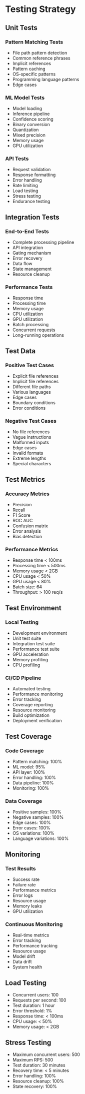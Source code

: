 # Testing Strategy

## Unit Tests

### Pattern Matching Tests
- File path pattern detection
- Common reference phrases
- Implicit references
- Pattern caching
- OS-specific patterns
- Programming language patterns
- Edge cases

### ML Model Tests
- Model loading
- Inference pipeline
- Confidence scoring
- Binary conversion
- Quantization
- Mixed precision
- Memory usage
- GPU utilization

### API Tests
- Request validation
- Response formatting
- Error handling
- Rate limiting
- Load testing
- Stress testing
- Endurance testing

## Integration Tests

### End-to-End Tests
- Complete processing pipeline
- API integration
- Gating mechanism
- Error recovery
- Data flow
- State management
- Resource cleanup

### Performance Tests
- Response time
- Processing time
- Memory usage
- CPU utilization
- GPU utilization
- Batch processing
- Concurrent requests
- Long-running operations

## Test Data

### Positive Test Cases
- Explicit file references
- Implicit file references
- Different file paths
- Various languages
- Edge cases
- Boundary conditions
- Error conditions

### Negative Test Cases
- No file references
- Vague instructions
- Malformed inputs
- Edge cases
- Invalid formats
- Extreme lengths
- Special characters

## Test Metrics

### Accuracy Metrics
- Precision
- Recall
- F1 Score
- ROC AUC
- Confusion matrix
- Error analysis
- Bias detection

### Performance Metrics
- Response time < 100ms
- Processing time < 500ms
- Memory usage < 2GB
- CPU usage < 50%
- GPU usage < 80%
- Batch size: 64
- Throughput: > 100 req/s

## Test Environment

### Local Testing
- Development environment
- Unit test suite
- Integration test suite
- Performance test suite
- GPU acceleration
- Memory profiling
- CPU profiling

### CI/CD Pipeline
- Automated testing
- Performance monitoring
- Error tracking
- Coverage reporting
- Resource monitoring
- Build optimization
- Deployment verification

## Test Coverage

### Code Coverage
- Pattern matching: 100%
- ML model: 95%
- API layer: 100%
- Error handling: 100%
- Data pipeline: 100%
- Monitoring: 100%

### Data Coverage
- Positive samples: 100%
- Negative samples: 100%
- Edge cases: 100%
- Error cases: 100%
- OS variations: 100%
- Language variations: 100%

## Monitoring

### Test Results
- Success rate
- Failure rate
- Performance metrics
- Error logs
- Resource usage
- Memory leaks
- GPU utilization

### Continuous Monitoring
- Real-time metrics
- Error tracking
- Performance tracking
- Resource usage
- Model drift
- Data drift
- System health

## Load Testing
- Concurrent users: 100
- Requests per second: 100
- Test duration: 1 hour
- Error threshold: 1%
- Response time: < 100ms
- CPU usage: < 50%
- Memory usage: < 2GB

## Stress Testing
- Maximum concurrent users: 500
- Maximum RPS: 500
- Test duration: 30 minutes
- Recovery time: < 5 minutes
- Error handling: 100%
- Resource cleanup: 100%
- State recovery: 100% 